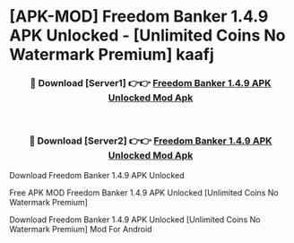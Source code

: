 # [APK-MOD] Freedom Banker 1.4.9 APK Unlocked - [Unlimited Coins No Watermark Premium] kaafj



<div align="center">
<h3>🔴 Download [Server1] 👉👉 <a href="https://momento.my/?title=Freedom_Banker_1.4.9_APK_Unlocked">Freedom Banker 1.4.9 APK Unlocked Mod Apk</a></h3><br>

<h3>🔴 Download [Server2] 👉👉 <a href="https://momento.my/?title=Freedom_Banker_1.4.9_APK_Unlocked">Freedom Banker 1.4.9 APK Unlocked Mod Apk</a></h3>
</div>



Download Freedom Banker 1.4.9 APK Unlocked 

Free APK MOD Freedom Banker 1.4.9 APK Unlocked [Unlimited Coins No Watermark Premium]

Download Freedom Banker 1.4.9 APK Unlocked [Unlimited Coins No Watermark Premium] Mod For Android
